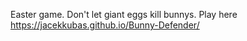 Easter game. Don't let giant eggs kill bunnys.
Play here https://jacekkubas.github.io/Bunny-Defender/

